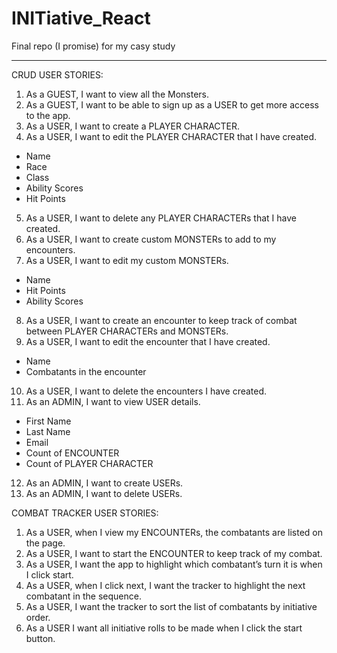 # INITiative_React
 Final repo (I promise) for my casy study
 
 ---
 
CRUD USER STORIES:
1.	As a GUEST, I want to view all the Monsters.
2.	As a GUEST, I want to be able to sign up as a USER to get more access to the app.
3.	As a USER, I want to create a PLAYER CHARACTER.
4.	As a USER, I want to edit the PLAYER CHARACTER that I have created. 
   *	Name
   *	Race
   *	Class
   *	Ability Scores
   *	Hit Points
5.	As a USER, I want to delete any PLAYER CHARACTERs that I have created.
6.	As a USER, I want to create custom MONSTERs to add to my encounters.
7.	As a USER, I want to edit my custom MONSTERs.
   *	Name
   *	Hit Points
   *	Ability Scores
8.	As a USER, I want to create an encounter to keep track of combat between PLAYER CHARACTERs and MONSTERs.
9.	As a USER, I want to edit the encounter that I have created.
   *	Name
   *	Combatants in the encounter
10.	As a USER, I want to delete the encounters I have created.
11.	As an ADMIN, I want to view USER details.
   *	First Name
   *	Last Name
   *	Email
   *	Count of ENCOUNTER
   *	Count of PLAYER CHARACTER
12.	As an ADMIN, I want to create USERs.
13.	As an ADMIN, I want to delete USERs.

COMBAT TRACKER USER STORIES:
1.	As a USER, when I view my ENCOUNTERs, the combatants are listed on the page.
2.	As a USER, I want to start the ENCOUNTER to keep track of my combat.
3.	As a USER, I want the app to highlight which combatant’s turn it is when I click start.
4.	As a USER, when I click next, I want the tracker to highlight the next combatant in the sequence.
5.	As a USER, I want the tracker to sort the list of combatants by initiative order.
6.	As a USER I want all initiative rolls to be made when I click the start button.

